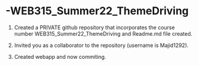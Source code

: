 # -WEB315_Summer22_ThemeDriving

1. Created a PRIVATE github repository that incorporates the course number      WEB315_Summer22_ThemeDriving and Readme.md file created.

2. Invited you as a collaborator to the repository (username is Majid1292).

3. Created webapp and now commiting.
